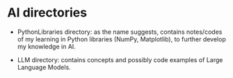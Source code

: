 # AI directories

+ PythonLibraries directory: as the name suggests, contains notes/codes of my learning in Python libraries (NumPy, Matplotlib), to further develop my knowledge in AI.

+ LLM directory: contains concepts and possibly code examples of Large Language Models.